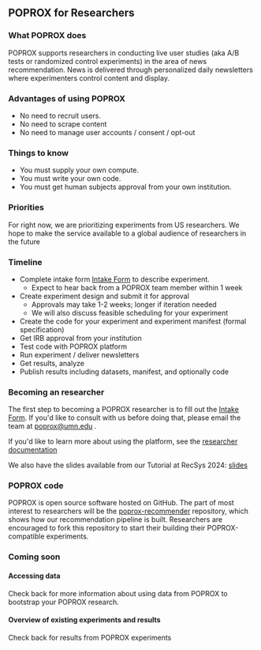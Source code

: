 ## POPROX for Researchers
### What POPROX does
POPROX supports researchers in conducting live user studies (aka A/B tests or randomized control experiments) in the area of news recommendation. News is delivered through personalized daily newsletters where experimenters control content and display.
### Advantages of using POPROX
- No need to recruit users.
- No need to scrape content
- No need to manage user accounts / consent / opt-out
### Things to know
- You must supply your own compute.
- You must write your own code.
- You must get human subjects approval from your own institution.
### Priorities
For right now, we are prioritizing experiments from US researchers. We hope to make the service available to a global audience of researchers in the future
### Timeline
- Complete intake form [Intake Form](/documents/intake-form.docx) to describe experiment.
	- Expect to hear back from a POPROX team member within 1 week
- Create experiment design and submit it for approval
	- Approvals may take 1-2 weeks; longer if iteration needed
	- We will also discuss feasible scheduling for your experiment
- Create the code for your experiment and experiment manifest (formal specification)
- Get IRB approval from your institution
- Test code with POPROX platform
- Run experiment / deliver newsletters
- Get results, analyze
- Publish results including datasets, manifest, and optionally code
### Becoming an researcher
The first step to becoming a POPROX researcher is to fill out the [Intake Form](/documents/intake-form.docx). If you'd like to consult with us before doing that, please email the team at [poprox@umn.edu](mailto:poprox@umn.edu) .

If you'd like to learn more about using the platform, see the [researcher documentation](http://docs.poprox.ai)

We also have the slides available from our Tutorial at RecSys 2024: [slides](/documents/poprox-tutorial-recsys-2024.pdf)

### POPROX code
POPROX is open source software hosted on GitHub. The part of most interest to researchers will be the [poprox-recommender](https://github.com/CCRI-POPROX/poprox-recommender) repository, which shows how our recommendation pipeline is built. Researchers are encouraged to fork this repository to start their building their POPROX-compatible experiments.

### Coming soon
#### Accessing data
Check back for more information about using data from POPROX to bootstrap your POPROX research.

#### Overview of existing experiments and results
Check back for results from POPROX experiments
